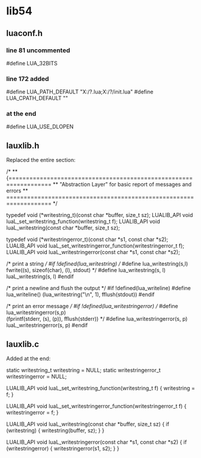 # lib54

## luaconf.h

### line 81 uncommented
#define LUA_32BITS

### line 172 added
#define LUA_PATH_DEFAULT "X:/?.lua;X:/?/init.lua"
#define LUA_CPATH_DEFAULT ""

### at the end
#define LUA_USE_DLOPEN

## lauxlib.h

Replaced the entire section:

/*
** {==================================================================
** "Abstraction Layer" for basic report of messages and errors
** ===================================================================
*/

typedef void (*writestring_t)(const char *buffer, size_t sz);
LUALIB_API void luaL_set_writestring_function(writestring_t f);
LUALIB_API void luaL_writestring(const char *buffer, size_t sz);

typedef void (*writestringerror_t)(const char *s1, const char *s2);
LUALIB_API void luaL_set_writestringerror_function(writestringerror_t f);
LUALIB_API void luaL_writestringerror(const char *s1, const char *s2);

/* print a string */
#if !defined(lua_writestring)
/*
#define lua_writestring(s,l)   fwrite((s), sizeof(char), (l), stdout)
*/
#define lua_writestring(s, l) luaL_writestring(s, l)
#endif

/* print a newline and flush the output */
#if !defined(lua_writeline)
#define lua_writeline() (lua_writestring("\n", 1), fflush(stdout))
#endif

/* print an error message */
#if !defined(lua_writestringerror)
/*
#define lua_writestringerror(s,p) \
        (fprintf(stderr, (s), (p)), fflush(stderr))
        */
#define lua_writestringerror(s, p) luaL_writestringerror(s, p)
#endif

## lauxlib.c

Added at the end:

static writestring_t writestring = NULL;
static writestringerror_t writestringerror = NULL;

LUALIB_API void luaL_set_writestring_function(writestring_t f)
{
  writestring = f;
}

LUALIB_API void luaL_set_writestringerror_function(writestringerror_t f)
{
  writestringerror = f;
}

LUALIB_API void luaL_writestring(const char *buffer, size_t sz)
{
  if (writestring)
  {
    writestring(buffer, sz);
  }
}

LUALIB_API void luaL_writestringerror(const char *s1, const char *s2)
{
  if (writestringerror)
  {
    writestringerror(s1, s2);
  }
}